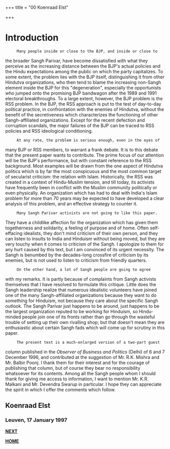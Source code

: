 +++
title = "00 Koenraad Elst"

+++
<div class="Section1">

# Introduction

         Many people inside or close to the BJP, and inside or close to
the broader Sangh Parivar, have become dissatisfied with what they
perceive as the increasing distance between the BJP's actual policies
and the Hindu expectations among the public on which the party
capitalizes.  To some extent, the problem lies with the BJP itself,
distinguishing it from other Hindutva organizations, who then tend to
blame the increasing non-Sangh element inside the BJP for this
"degeneration", especially the opportunists who jumped onto the
promising BJP bandwagon after the 1989 and 1991 electoral
breakthroughs.  To a large extent, however, the BJP problem is the RSS
problem.  In the BJP, the RSS approach is put to the test of day-to-day
political practice, in confrontation with the enemies of Hindutva,
without the benefit of the secretiveness which characterizes the
functioning of other Sangh-affiliated organizations.  Except for the
recent defection and corruption scandals, the major failures of the BJP
can be traced to RSS policies and RSS ideological conditioning.

 

         At any rate, the problem is serious enough, even in the eyes of
many BJP or RSS members, to warrant a frank debate.  It is to this
debate that the present paper wants to contribute.  The prime focus of
our attention will be the BJP's performance, but with constant reference
to the RSS background.  Most examples will be drawn from the one aspect
of Hindutva politics which is by far the most conspicuous and the most
common target of secularist criticism: the relation with Islam. 
Historically, the RSS was created in a context of Hindu-Muslim tension,
and till today, its activists have frequently been in conflict with the
Muslim community politically or even physically.  An organization which
has had to deal with India's Islam problem for more than 70 years may be
expected to have developed a clear analysis of this problem, and an
effective strategy to counter it.

 

         Many Sangh Parivar activists are not going to like this paper. 
They have a childlike affection for the organization which has given
them togetherness and solidarity, a feeling of purpose and of home. 
Often self-effacing idealists, they don't mind criticism of their own
person, and they can listen to insults to India and Hinduism without
being moved, but they are very touchy when it comes to criticism of the
Sangh.  I apologize to them for any hurt caused by this text, but I am
convinced of its urgent necessity.  The Sangh is benumbed by the
decades-long crossfire of criticism by its enemies, but is not used to
listen to criticism from friendly quarters.

 

         On the other hand, a lot of Sangh people are going to agree
with my remarks.  It is partly because of complaints from Sangh
activists themselves that I have resolved to formulate this critique. 
Little does the Sangh leadership realize that numerous idealistic
volunteers have joined one of the many Sangh-affiliated organizations
because they want to do something for Hinduism, not because they care
about the specific Sangh outlook.  The Sangh Parivar just happens to be
around, just happens to be the largest organization reputed to be
working for Hinduism, so Hindu-minded people join one of its fronts
rather than go through the wasteful trouble of setting up their own
rivalling shop; but that doesn't mean they are enthusiastic about
certain Sangh fads which will come up for scrutiny in this paper.  

 

         The present text is a much-enlarged version of a two-part guest
column published in the *Observer of Business and Politics* (Delhi) of 6
and 7 December 1996, and contributed at the suggestion of Mr. R.K.
Mishra and Mr. Balbir Poonj.  I thank them for their interest and for
the courage of publishing that column, but of course they bear no
responsibility whatsoever for its contents.  Among all the Sangh people
whom I should thank for giving me access to information, I want to
mention Mr. K.R. Malkani and Mr. Devendra Swarup in particular.  I hope
they can appreciate the spirit in which I offer the comments which
follow.

 

## Koenraad Elst

### Leuven, 17 January 1997

 

**[NEXT](http://www.bharatvani.org/books/bjp/section1.html)**

**[HOME](http://www.bharatvani.org/books/bjp/index.html)**

 

</div>
